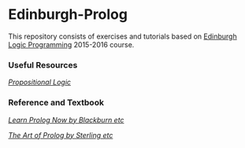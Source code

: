 # Edinburgh-Prolog

This repository consists of exercises and tutorials based on [Edinburgh Logic Programming](https://www.inf.ed.ac.uk/teaching/courses/lp/) 2015-2016 course.

### Useful Resources
[*Propositional Logic*](https://en.wikipedia.org/wiki/Propositional_calculus)

### Reference and Textbook
[*Learn Prolog Now by Blackburn etc*](http://www.learnprolognow.org/)

[*The Art of Prolog by Sterling etc*](https://www.dropbox.com/s/7vsq45aziloh5j0/The_Art_of_Prolog.pdf?dl=0)
